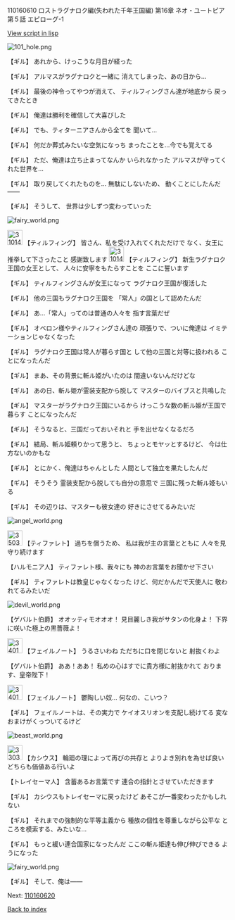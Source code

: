 110160610 ロストラグナロク編(失われた千年王国編) 第16章 ネオ・ユートピア 第５話 エピローグ-1

[View script in lisp](../scripts/110160610.txt)

![101_hole.png](../images/backgrounds/101_hole.png)

【ギル】
あれから、けっこうな月日が経った

【ギル】
アルマスがラグナロクと一緒に
消えてしまった、あの日から…

【ギル】
最後の神令ってやつが消えて、
ティルフィングさん達が地底から
戻ってきたとき

【ギル】
俺達は勝利を確信して大喜びした

【ギル】
でも、ティターニアさんから全てを
聞いて…

【ギル】
何だか葬式みたいな空気になっち
まったことを…今でも覚えてる

【ギル】
ただ、俺達は立ち止まってなんか
いられなかった
アルマスが守ってくれた世界を…

【ギル】
取り戻してくれたものを…
無駄にしないため、
動くことにしたんだ――

【ギル】
そうして、
世界は少しずつ変わっていった

![fairy_world.png](../images/backgrounds/fairy_world.png)

<img src="../images/units/3101411.png" alt="3101411.png" height="34"/>
【ティルフィング】
皆さん、私を受け入れてくれただけで
なく、女王に推挙して下さったこと
感謝致します

<img src="../images/units/3101411.png" alt="3101411.png" height="34"/>
【ティルフィング】
新生ラグナロク王国の女王として、
人々に安寧をもたらすことを
ここに誓います

【ギル】
ティルフィングさんが女王になって
ラグナロク王国が復活した

【ギル】
他の三国もラグナロク王国を
「常人」の国として認めたんだ

【ギル】
あ…「常人」ってのは普通の人々を
指す言葉だぜ

【ギル】
オベロン様やティルフィングさん達の
頑張りで、ついに俺達は
イミテーションじゃなくなった

【ギル】
ラグナロク王国は常人が暮らす国と
して他の三国と対等に扱われる
ことになったんだ

【ギル】
まあ、その背景に斬ル姫がいたのは
間違いないんだけどな

【ギル】
あの日、斬ル姫が霊装支配から脱して
マスターのバイブスと共鳴した

【ギル】
マスターがラグナロク王国にいるから
けっこうな数の斬ル姫が王国で暮らす
ことになったんだ

【ギル】
そうなると、三国だっておいそれと
手を出せなくなるだろ

【ギル】
結局、斬ル姫頼りかって思うと、
ちょっとモヤッとするけど、
今は仕方ないのかもな

【ギル】
とにかく、俺達はちゃんとした
人間として独立を果たしたんだ

【ギル】
そうそう
霊装支配から脱しても自分の意思で
三国に残った斬ル姫もいる

【ギル】
その辺りは、マスターも彼女達の
好きにさせてるみたいだ

![angel_world.png](../images/backgrounds/angel_world.png)

<img src="../images/units/3503211.png" alt="3503211.png" height="34"/>
【ティファレト】
過ちを償うため、
私は我が主の言葉とともに
人々を見守り続けます

【ハルモニア人】
ティファレト様、我々にも
神のお言葉をお聞かせ下さい

【ギル】
ティファレトは教皇じゃなくなった
けど、何だかんだで天使人に
敬われてるみたいだ

![devil_world.png](../images/backgrounds/devil_world.png)

【ゲバルト伯爵】
オオッティモオオオ！
見目麗しき我がサタンの化身よ！
下界に咲いた極上の黒薔薇よ！

<img src="../images/units/3401911.png" alt="3401911.png" height="34"/>
【フェイルノート】
うるさいわね
ただちに口を閉じないと
射抜くわよ

【ゲバルト伯爵】
ああ！ああ！
私めの心はすでに貴方様に射抜かれて
おります、皇帝陛下！

<img src="../images/units/3401911.png" alt="3401911.png" height="34"/>
【フェイルノート】
鬱陶しい奴…
何なの、こいつ？

【ギル】
フェイルノートは、その実力で
ケイオスリオンを支配し続けてる
変なおまけがくっついてるけど

![beast_world.png](../images/backgrounds/beast_world.png)

<img src="../images/units/3303111.png" alt="3303111.png" height="34"/>
【カシウス】
輪廻の理によって再びの共存と
よりよき別れを為せば良い
どちらも価値ある行いよ

【トレイセーマ人】
含蓄あるお言葉です
連合の指針とさせていただきます

【ギル】
カシウスもトレイセーマに戻ったけど
あそこが一番変わったかもしれない

【ギル】
それまでの強制的な平等主義から
種族の個性を尊重しながら公平な
ところを模索する、みたいな…

【ギル】
もっと緩い連合国家になったんだ
ここの斬ル姫達も伸び伸びできる
ようになった

![fairy_world.png](../images/backgrounds/fairy_world.png)

【ギル】
そして、俺は――

Next: [110160620](110160620.md)

[Back to index](index.md)
